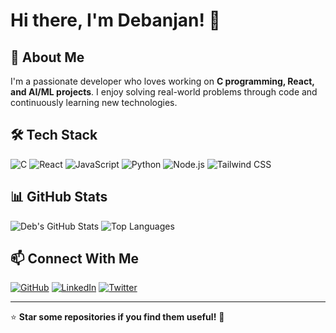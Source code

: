 # Hi there, I'm Debanjan! 👋

## 🚀 About Me
I'm a passionate developer who loves working on **C programming, React, and AI/ML projects**. I enjoy solving real-world problems through code and continuously learning new technologies.

## 🛠️ Tech Stack

![C](https://img.shields.io/badge/-C-05122A?style=flat&logo=c)
![React](https://img.shields.io/badge/-React-05122A?style=flat&logo=react)
![JavaScript](https://img.shields.io/badge/-JavaScript-05122A?style=flat&logo=javascript)
![Python](https://img.shields.io/badge/-Python-05122A?style=flat&logo=python)
![Node.js](https://img.shields.io/badge/-Node.js-05122A?style=flat&logo=node.js)
![Tailwind CSS](https://img.shields.io/badge/-Tailwind%20CSS-05122A?style=flat&logo=tailwind-css)

## 📊 GitHub Stats

![Deb's GitHub Stats](https://github-readme-stats.vercel.app/api?username=deb-001&show_icons=true&theme=radical)
![Top Languages](https://github-readme-stats.vercel.app/api/top-langs/?username=deb-001&layout=compact&theme=radical)

## 📫 Connect With Me

[![GitHub](https://img.shields.io/badge/-GitHub-181717?style=flat&logo=github)](https://github.com/deb-001)
[![LinkedIn](https://img.shields.io/badge/-LinkedIn-0077B5?style=flat&logo=linkedin)](https://www.linkedin.com/in/deb-001)
[![Twitter](https://img.shields.io/badge/-Twitter-1DA1F2?style=flat&logo=twitter)](https://twitter.com/deb_001)

---
⭐ **Star some repositories if you find them useful!** 🚀

